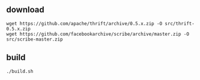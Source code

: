 ## download 
    wget https://github.com/apache/thrift/archive/0.5.x.zip -O src/thrift-0.5.x.zip
    wget https://github.com/facebookarchive/scribe/archive/master.zip -O src/scribe-master.zip

## build
    ./build.sh
